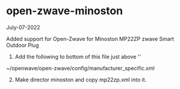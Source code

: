 # open-zwave-minoston
July-07-2022

Added support for Open-Zwave for Minoston MP22ZP zwave Smart Outdoor Plug

1) Add the following to bottom of this file just above '</ManufacturerSpecificData>'

~/openwave/open-zwave/config/manufacturer_specific.xml

  <Manufacturer id="0312" name="Minoston">
    <!-- Addded 22-07-20 by Vince Mammoliti vince@afterpoint.ca -->
    <Product config="minoston/mp22zp.xml" id="ff0f" name="MP22ZP Smart Outdoor Plug" type="ff00"/>
  </Manufacturer>



2) Make director minoston and copy mp22zp.xml into it.
